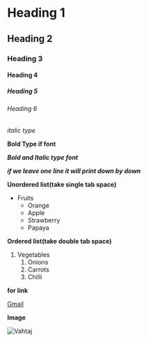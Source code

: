 # Heading 1
## Heading 2
### Heading 3
#### Heading 4
##### Heading 5
###### Heading 6
*italic type*

**Bold Type if font**

***Bold and Italic type font***

***if we leave one line it will print down by down***

**Unordered list(take single tab space)**

* Fruits
  * Orange
  * Apple
  * Strawberry
  * Papaya
 
 **Ordered list(take double tab space)**
 1. Vegetables
    1. Onions
    2. Carrots
    3. Chilli

**for link**

[Gmail](https://www.google.com/gmail/) 

**Image**

![Vahtaj](https://img.etimg.com/thumb/msid-74290037,width-1200,height-900,imgsize-214389,overlay-economictimes/photo.jpg)


